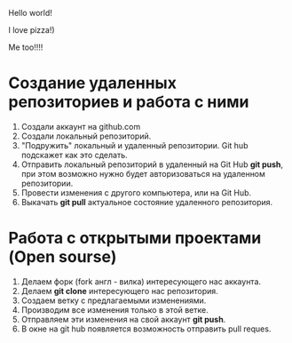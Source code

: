 Hello world!

I love pizza!)

Me too!!!!

# Создание удаленных репозиториев и работа с ними

1. Создали аккаунт на github.com
2. Создали локальный репозиторий.
3. "Подружить" локальный и удаленный репозитории. Git hub подскажет как это сделать.
4. Отправить локальный репозиторий в удаленный на Git Hub **git push**, при этом возможно нужно будет авторизоваться на удаленном репозитории.
5. Провести изменения с другого компьютера, или на Git Hub.
6. Выкачать **git pull** актуальное состояние удаленного репозитория.

# Работа с открытыми проектами (Open sourse)

1. Делаем форк (fork англ - вилка) интересующего нас аккаунта.
2. Делаем **git clone** интересующего нас репозитория.
3. Создаем ветку с предлагаемыми изменениями.
4. Производим все изменения только в этой ветке.
5. Отправляем эти изменения на свой аккаунт **git push**.
6. В окне на git hub появляется возможность отправить pull reques.

